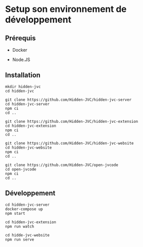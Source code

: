 # Setup son environnement de développement

## Prérequis

* Docker

* Node.JS

## Installation

    mkdir hidden-jvc
    cd hidden-jvc

    git clone https://github.com/Hidden-JVC/hidden-jvc-server
    cd hidden-jvc-server
    npm ci
    cd ..

    git clone https://github.com/Hidden-JVC/hidden-jvc-extension
    cd hidden-jvc-extension
    npm ci
    cd ..

    git clone https://github.com/Hidden-JVC/hidden-jvc-website
    cd hidden-jvc-website
    npm ci
    cd ..

    git clone https://github.com/Hidden-JVC/open-jvcode
    cd open-jvcode
    npm ci
    cd ..

## Développement

    cd hidden-jvc-server
    docker-compose up
    npm start

    cd hidden-jvc-extension
    npm run watch

    cd hidde-jvc-website
    npm run serve